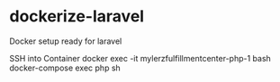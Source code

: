 # dockerize-laravel
Docker setup ready for laravel

SSH into Container
docker exec -it mylerzfulfillmentcenter-php-1 bash
docker-compose exec php sh
